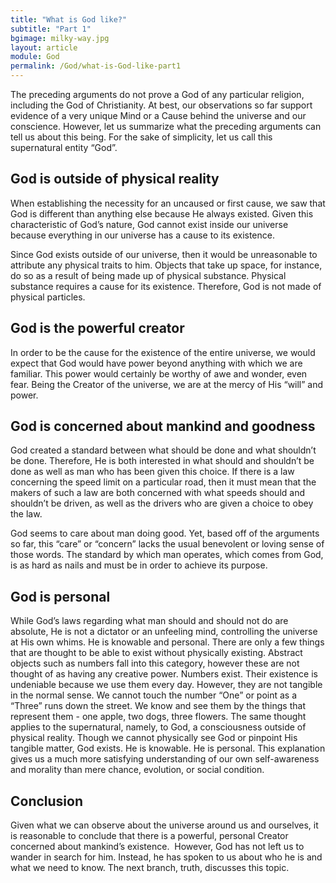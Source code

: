 ```yaml
---
title: "What is God like?"
subtitle: "Part 1"
bgimage: milky-way.jpg
layout: article
module: God
permalink: /God/what-is-God-like-part1
---
```


The preceding arguments do not prove a God of any particular religion, including the God of Christianity. At best, our observations so far support evidence of a very unique Mind or a Cause behind the universe and our conscience. However, let us summarize what the preceding arguments can tell us about this being. For the sake of simplicity, let us call this supernatural entity “God”.
​ 

## God is outside of physical reality
When establishing the necessity for an uncaused or first cause, we saw that God is different than anything else because He always existed. Given this characteristic of God’s nature, God cannot exist inside our universe because everything in our universe has a cause to its existence.
 
Since God exists outside of our universe, then it would be unreasonable to attribute any physical traits to him. Objects that take up space, for instance, do so as a result of being made up of physical substance. Physical substance requires a cause for its existence. Therefore, God is not made of physical particles.
 
## God is the powerful creator
In order to be the cause for the existence of the entire universe, we would expect that God would have power beyond anything with which we are familiar. This power would certainly be worthy of awe and wonder, even fear. Being the Creator of the universe, we are at the mercy of His “will” and power.
 
## God is concerned about mankind and goodness
God created a standard between what should be done and what shouldn’t be done. Therefore, He is both interested in what should and shouldn’t be done as well as man who has been given this choice. If there is a law concerning the speed limit on a particular road, then it must mean that the makers of such a law are both concerned with what speeds should and shouldn’t be driven, as well as the drivers who are given a choice to obey the law.
 
God seems to care about man doing good. Yet, based off of the arguments so far, this “care” or “concern” lacks the usual benevolent or loving sense of those words. The standard by which man operates, which comes from God, is as hard as nails and must be in order to achieve its purpose.
 
## God is personal
While God’s laws regarding what man should and should not do are absolute, He is not a dictator or an unfeeling mind, controlling the universe at His own whims. He is knowable and personal. There are only a few things that are thought to be able to exist without physically existing. Abstract objects such as numbers fall into this category, however these are not thought of as having any creative power. Numbers exist. Their existence is undeniable because we use them every day. However, they are not tangible in the normal sense. We cannot touch the number “One” or point as a “Three” runs down the street. We know and see them by the things that represent them - one apple, two dogs, three flowers. The same thought applies to the supernatural, namely, to God, a consciousness outside of physical reality. Though we cannot physically see God or pinpoint His tangible matter, God exists. He is knowable. He is personal. This explanation gives us a much more satisfying understanding of our own self-awareness and morality than mere chance, evolution,  or social condition.
 
## Conclusion
Given what we can observe about the universe around us and ourselves, it is reasonable to conclude that there is a powerful, personal Creator concerned about mankind’s existence.
​
However, God has not left us to wander in search for him. Instead, he has spoken to us about who he is and what we need to know. The next branch, truth, discusses this topic.